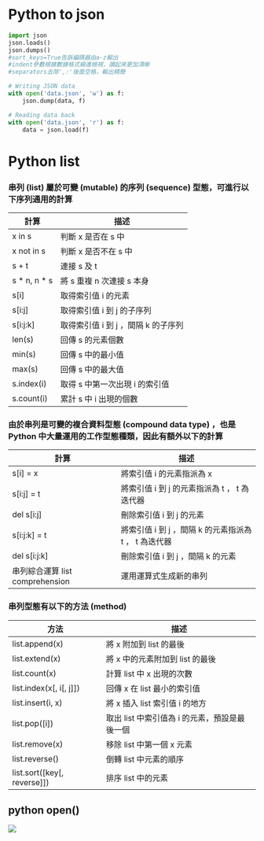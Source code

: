 # Python to json
```python
import json
json.loads()
json.dumps() 
#sort_keys=True告訴編碼器由a-z輸出
#indent參數根據數據格式縮進檢視，讀起來更加清晰
#separators去除',:'後面空格，輸出精簡

# Writing JSON data
with open('data.json', 'w') as f:
    json.dump(data, f)

# Reading data back
with open('data.json', 'r') as f:
    data = json.load(f)
```

# Python list
### 串列 (list) 屬於可變 (mutable) 的序列 (sequence) 型態，可進行以下序列通用的計算
|計算|	描述|
|---|---|
|x in s|	判斷 x 是否在 s 中|
|x not in s|	判斷 x 是否不在 s 中|
|s + t|	連接 s 及 t|
|s * n, n * s|	將 s 重複 n 次連接 s 本身|
|s[i]|	取得索引值 i 的元素|
|s[i:j]|	取得索引值 i 到 j 的子序列|
|s[i:j:k]|	取得索引值 i 到 j ，間隔 k 的子序列|
|len(s)|	回傳 s 的元素個數|
|min(s)|	回傳 s 中的最小值|
|max(s)|	回傳 s 中的最大值|
|s.index(i)|	取得 s 中第一次出現 i 的索引值|
|s.count(i)|	累計 s 中 i 出現的個數|
### 由於串列是可變的複合資料型態 (compound data type) ，也是 Python 中大量運用的工作型態種類，因此有額外以下的計算
|計算 |	描述|
|------|--------|
|s[i] = x|	將索引值 i 的元素指派為 x|
|s[i:j] = t|	將索引值 i 到 j 的元素指派為 t ， t 為迭代器|
|del s[i:j]|	刪除索引值 i 到 j 的元素|
|s[i:j:k] = t|	將索引值 i 到 j ，間隔 k 的元素指派為 t ， t 為迭代器|
|del s[i:j:k]|	刪除索引值 i 到 j ，間隔 k 的元素|
|串列綜合運算 list comprehension|	運用運算式生成新的串列|
### 串列型態有以下的方法 (method)
|方法|	描述|
|---|---|
|list.append(x)|	將 x 附加到 list 的最後|
|list.extend(x)|	將 x 中的元素附加到 list 的最後|
|list.count(x)|	計算 list 中 x 出現的次數|
|list.index(x[, i[, j]])|	回傳 x 在 list 最小的索引值|
|list.insert(i, x)|	將 x 插入 list 索引值 i 的地方|
|list.pop([i])|	取出 list 中索引值為 i 的元素，預設是最後一個|
|list.remove(x)|	移除 list 中第一個 x 元素|
|list.reverse()|	倒轉 list 中元素的順序|
|list.sort([key[, reverse]])|	排序 list 中的元素|


## python open()
![](https://i.stack.imgur.com/ExWNT.png)
